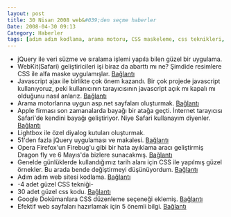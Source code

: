 ```yaml
---
layout: post
title: 30 Nisan 2008 web&#039;den seçme haberler
Date: 2008-04-30 09:13
Category: Haberler
tags: [adım adım kodlama, arama motoru, CSS maskeleme, css teknikleri, Dragon Fly, efektif web sayfaları, javascript desteği, jquery, lightbox, mesaj popupları, Opera, safari, WebKit]
---
```


-   jQuery ile veri süzme ve sıralama işlemi yapıla bilen güzel bir
    uygulama. 
-   WebKit(Safari) geliştiricileri işi biraz da abarttı mı ne? Şimdide
    resimlere CSS ile alfa maske uygulamışlar. [Bağlantı][1]
-   Javascript ajax ile birlikte çok önem kazandı. Bir çok projede
    javascript kullanıyoruz, peki kullanıcının tarayıcısının javascript
    açık mı kapalı mı olduğunu nasıl anlarız. [Bağlantı][2]
-   Arama motorlarına uygun asp.net sayfaları oluşturmak. [Bağlantı][3]
-   Apple firması son zamanalarda bayağı bir atağa geçti. İnternet
    tarayıcısı Safari'de kendini bayağı geliştiriyor. Niye Safari
    kullanayım diyenler. [Bağlantı][4]
-   Lightbox ile özel diyalog kutuları oluşturmak.
-   51'den fazla jQuery uygulaması ve makalesi. [Bağlantı][6]
-   Opera Firefox'un Firebug'u gibi bir hata ayıklama aracı geliştirmiş
    Dragon fly ve 6 Mayıs'da bizlere sunacakmış. [Bağlantı][7]
-   Genelde günlüklerde kullandığımız tarih alanı için CSS ile yapılmış
    güzel örnekler. Bu arada bende değiştirmeyi düşünüyordum.
    [Bağlantı][8]
-   Adım adım web sitesi kodlama. [Bağlantı][9]
-   -4 adet güzel CSS tekniği-
-   30 adet güzel css kodu. [Bağlantı][11]
-   Google Dokümanlara CSS düzenleme seçeneği eklemiş. [Bağlantı][12]
-   Efektif web sayfaları hazırlamak için 5 önemli bilgi. [Bağlantı][13]


  [1]: http://webkit.org/blog/181/css-masks/ "css maske"
  [2]: http://roshanbh.com.np/2008/04/how-to-know-handle-disabled-javascript.html
    "javascript açık"
  [3]: http://weblogs.asp.net/rhoward/archive/2008/04/23/search-engine-optimization-seo-for-asp-net-developers.aspx
    "arama motorlarına uygun sayfalar"
  [4]: http://codebetter.com/blogs/jeff.lynch/archive/2008/04/24/why-safari-may-become-the-browser-of-choice.aspx
    "Safari yi seç"
  [6]: http://www.noupe.com/tutorial/51-best-of-jquery-tutorials-and-examples.html
    "jquery"
  [7]: http://www.opera.com/dragonfly/ "dragonfly"
  [8]: http://www.templamatic.com/blog.asp?BlogID=21 "tarih alanı"
  [9]: http://nettuts.com/site-builds/build-a-sleek-portfolio-site-from-scratch/
    "adım adım web sitesi kodlama"
  [11]: http://sixrevisions.com/css/30_css_techniques_examples
    "css teknikleri"
  [12]: http://googlesystem.blogspot.com/2008/04/new-in-google-docs-insert-videos-edit.html
    "gooog docs"
  [13]: http://www.smashingmagazine.com/2008/04/24/5-more-principles-of-effective-web-design/
    "efektif web sayfaları"

